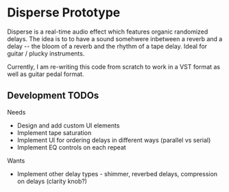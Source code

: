 # Disperse Prototype

Disperse is a real-time audio effect which features organic randomized 
delays. The idea is to to have a sound somehwere inbetween a reverb and a 
delay -- the bloom of a reverb and the rhythm of a tape delay. 
Ideal for guitar / plucky instruments.

Currently, I am re-writing this code from scratch to work in a VST format
as well as guitar pedal format.

## Development TODOs
Needs
- Design and add custom UI elements
- Implement tape saturation
- Implement UI for ordering delays in different ways (parallel vs serial)
- Implement EQ controls on each repeat

Wants
- Implement other delay types - shimmer, reverbed delays, compression on 
delays (clarity knob?)
